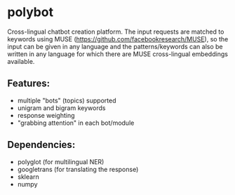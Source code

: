 # polybot
Cross-lingual chatbot creation platform. The input requests are matched to keywords using MUSE (https://github.com/facebookresearch/MUSE), so the input can be given in any language and the patterns/keywords can also be written in any language for which there are MUSE cross-lingual embeddings available.

## Features:
* multiple "bots" (topics) supported
* unigram and bigram keywords
* response weighting
* "grabbing attention" in each bot/module

## Dependencies:
* polyglot (for multilingual NER)
* googletrans (for translating the response)
* sklearn
* numpy
